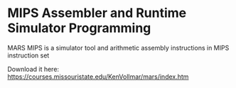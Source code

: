 # MIPS Assembler and Runtime Simulator Programming
MARS MIPS is a simulator tool and arithmetic assembly instructions in MIPS instruction set

Download it here: https://courses.missouristate.edu/KenVollmar/mars/index.htm
